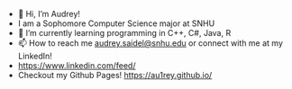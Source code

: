 - 👋 Hi, I’m Audrey!
- I am a Sophomore Computer Science major at SNHU
- 🌱 I’m currently learning programming in C++, C#, Java, R
- 📫 How to reach me audrey.saidel@snhu.edu or connect with me at my LinkedIn!
- https://www.linkedin.com/feed/
- Checkout my Github Pages! https://au1rey.github.io/
<!---
au1rey/au1rey is a ✨ special ✨ repository because its `README.md` (this file) appears on your GitHub profile.
You can click the Preview link to take a look at your changes.
--->
